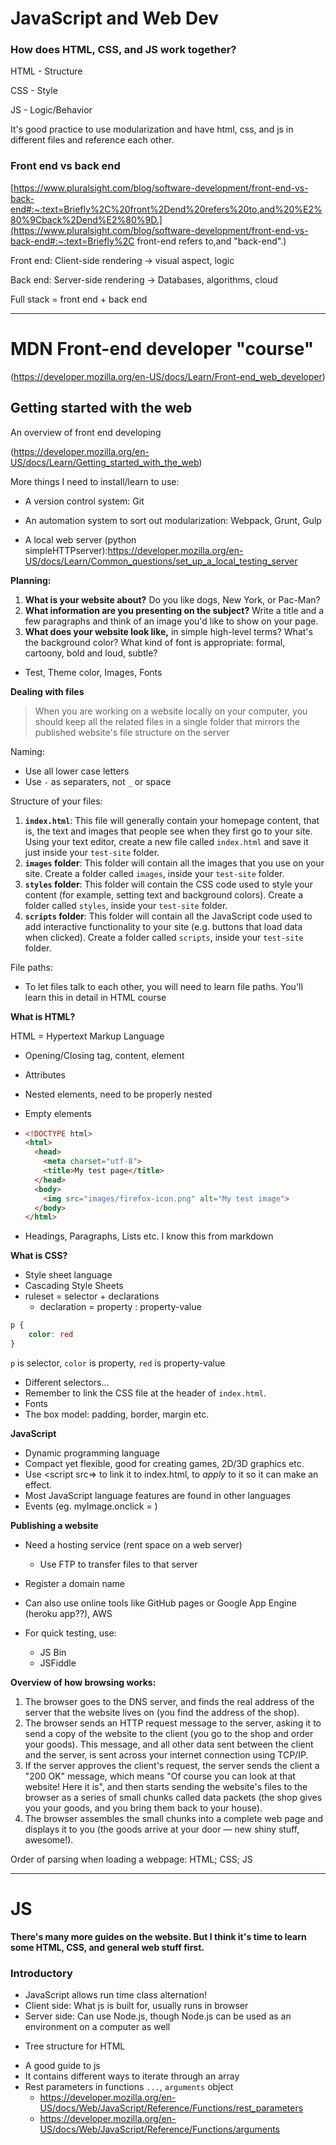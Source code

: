 # JavaScript and Web Dev

### How does HTML, CSS, and JS work together?

HTML - Structure

CSS - Style

JS - Logic/Behavior

It's good practice to use modularization and have html, css, and js in different files and reference each other.



### Front end vs back end

[https://www.pluralsight.com/blog/software-development/front-end-vs-back-end#:~:text=Briefly%2C%20front%2Dend%20refers%20to,and%20%E2%80%9Cback%2Dend%E2%80%9D.](https://www.pluralsight.com/blog/software-development/front-end-vs-back-end#:~:text=Briefly%2C front-end refers to,and "back-end".)

Front end: Client-side rendering -> visual aspect, logic

Back end: Server-side rendering -> Databases, algorithms, cloud

Full stack = front end + back end







---

# MDN Front-end developer "course"

(https://developer.mozilla.org/en-US/docs/Learn/Front-end_web_developer)



## Getting started with the web

An overview of front end developing

(https://developer.mozilla.org/en-US/docs/Learn/Getting_started_with_the_web)

More things I need to install/learn to use:

- A version control system: Git
- An automation system to sort out modularization: Webpack, Grunt, Gulp

- A local web server (python simpleHTTPserver):https://developer.mozilla.org/en-US/docs/Learn/Common_questions/set_up_a_local_testing_server



**Planning:**

1. **What is your website about?** Do you like dogs, New York, or Pac-Man?
2. **What information are you presenting on the subject?** Write a title and a few paragraphs and think of an image you'd like to show on your page.
3. **What does your website look like,** in simple high-level terms? What's the background color? What kind of font is appropriate: formal, cartoony, bold and loud, subtle?

- Test, Theme color, Images, Fonts



**Dealing with files**

> When you are working on a website locally on your computer, you should keep all the related files in a single folder that mirrors the published website's file structure on the server

Naming:

- Use all lower case letters
- Use `-` as separaters, not `_` or space

Structure of your files:

1. **`index.html`**: This file will generally contain your homepage content, that is, the text and images that people see when they first go to your site. Using your text editor, create a new file called `index.html` and save it just inside your `test-site` folder.
2. **`images` folder**: This folder will contain all the images that you use on your site. Create a folder called `images`, inside your `test-site` folder.
3. **`styles` folder**: This folder will contain the CSS code used to style your content (for example, setting text and background colors). Create a folder called `styles`, inside your `test-site` folder.
4. **`scripts` folder**: This folder will contain all the JavaScript code used to add interactive functionality to your site (e.g. buttons that load data when clicked). Create a folder called `scripts`, inside your `test-site` folder.

File paths:

- To let files talk to each other, you will need to learn file paths. You'll learn this in detail in HTML course





**What is HTML?**

HTML = Hypertext Markup Language

- Opening/Closing tag, content, element

- Attributes

- Nested elements, need to be properly nested

- Empty elements <img>

- ```html
  <!DOCTYPE html>
  <html>
    <head>
      <meta charset="utf-8">
      <title>My test page</title>
    </head>
    <body>
      <img src="images/firefox-icon.png" alt="My test image">
    </body>
  </html>
  ```

- Headings, Paragraphs, Lists etc. I know this from markdown



**What is CSS?**

- Style sheet language
- Cascading Style Sheets
- ruleset = selector + declarations
  - declaration = property : property-value

```css
p {
    color: red
}
```

`p` is selector, `color` is property, `red` is property-value

- Different selectors...
- Remember to link the CSS file at the header of `index.html`.
- Fonts
- The box model: padding, border, margin etc.





**JavaScript**

- Dynamic programming language
- Compact yet flexible, good for creating games, 2D/3D graphics etc.
- Use <script src=></script> to link it to index.html, to *apply* to it so it can make an effect.
- Most JavaScript language features are found in other languages
- Events (eg. myImage.onclick = <continuation>)



**Publishing a website**

- Need a hosting service (rent space on a web server)
  - Use FTP to transfer files to that server
- Register a domain name

- Can also use online tools like GitHub pages or Google App Engine (heroku app??), AWS
- For quick testing, use:
  - JS Bin
  - JSFiddle



**Overview of how browsing works:**

1. The browser goes to the DNS server, and finds the real address of the server that the website lives on (you find the address of the shop).
2. The browser sends an HTTP request message to the server, asking it to send a copy of the website to the client (you go to the shop and order your goods). This message, and all other data sent between the client and the server, is sent across your internet connection using TCP/IP.
3. If the server approves the client's request, the server sends the client a "200 OK" message, which means "Of course you can look at that website! Here it is", and then starts sending the website's files to the browser as a series of small chunks called data packets (the shop gives you your goods, and you bring them back to your house).
4. The browser assembles the small chunks into a complete web page and displays it to you (the goods arrive at your door — new shiny stuff, awesome!).

Order of parsing when loading a webpage: HTML; CSS; JS





---









# JS

**There's many more guides on the website. But I think it's time to learn some HTML, CSS, and general web stuff first.**

### Introductory

[What is JavaScript]: https://developer.mozilla.org/en-US/docs/Web/JavaScript/About_JavaScript

- JavaScript allows run time class alternation!
- Client side: What js is built for, usually runs in browser
- Server side: Can use Node.js, though Node.js can be used as an environment on a computer as well

[DOM]: https://en.wikipedia.org/wiki/Document_Object_Model

- Tree structure for HTML

[An re-introduction to javascript]: https://developer.mozilla.org/en-US/docs/Web/JavaScript/A_re-introduction_to_JavaScript

- A good guide to js
- It contains different ways to iterate through an array
- Rest parameters in functions `...`, `arguments` object
  - https://developer.mozilla.org/en-US/docs/Web/JavaScript/Reference/Functions/rest_parameters
  - https://developer.mozilla.org/en-US/docs/Web/JavaScript/Reference/Functions/arguments





